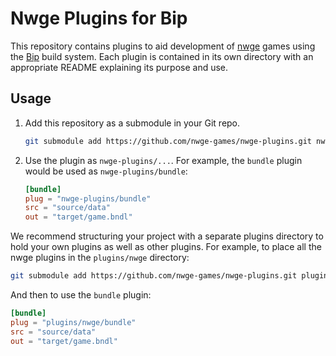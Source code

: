# Nwge Plugins for Bip

This repository contains plugins to aid development of [nwge] games using the
[Bip] build system. Each plugin is contained in its own directory with an
appropriate README explaining its purpose and use.

## Usage

1. Add this repository as a submodule in your Git repo.
    ```sh
    git submodule add https://github.com/nwge-games/nwge-plugins.git nwge-plugins
    ```
2. Use the plugin as `nwge-plugins/...`. For example, the `bundle` plugin would
   be used as `nwge-plugins/bundle`:
    ```toml
    [bundle]
    plug = "nwge-plugins/bundle"
    src = "source/data"
    out = "target/game.bndl"
    ```

We recommend structuring your project with a separate plugins directory to hold
your own plugins as well as other plugins. For example, to place all the nwge
plugins in the `plugins/nwge` directory:
```sh
git submodule add https://github.com/nwge-games/nwge-plugins.git plugins/nwge
```
And then to use the `bundle` plugin:
```toml
[bundle]
plug = "plugins/nwge/bundle"
src = "source/data"
out = "target/game.bndl"
```

[nwge]: https://qeaml.github.io/projects/nwge
[Bip]: https://codeberg.org/q/bip
